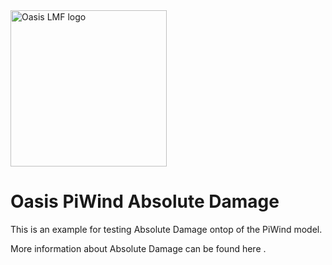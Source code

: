 <img src="https://oasislmf.org/packages/oasis_theme_package/themes/oasis_theme/assets/src/oasis-lmf-colour.png" alt="Oasis LMF logo" width="250"/>

# Oasis PiWind Absolute Damage

This is an example for testing Absolute Damage ontop of the PiWind model. 

More information about Absolute Damage can be found here <INSERT LINK>.
